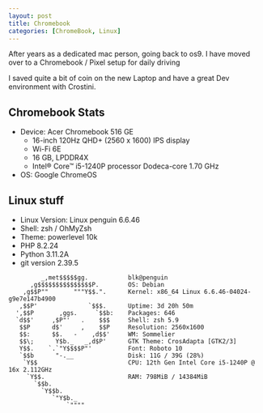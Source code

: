 ```yaml
---
layout: post
title: Chromebook
categories: [ChromeBook, Linux]
---
```

 After years as a dedicated mac person, going back to os9. I have moved over to a Chromebook / Pixel setup for daily driving

I saved quite a bit of coin on the new Laptop and have a great Dev environment with Crostini.

## Chromebook Stats

- Device: Acer Chromebook 516 GE
	- 16-inch 120Hz QHD+ (2560 x 1600) IPS display
	- Wi-Fi 6E
	- 16 GB, LPDDR4X
	- Intel® Core™ i5-1240P processor Dodeca-core 1.70 GHz
- OS: Google ChromeOS

## Linux stuff

- Linux Version: Linux penguin 6.6.46
- Shell: zsh / OhMyZsh
- Theme: powerlevel 10k
- PHP 8.2.24
- Python 3.11.2A
- git version 2.39.5

```
         _,met$$$$$gg.           blk@penguin
      ,g$$$$$$$$$$$$$$$P.        OS: Debian 
    ,g$$P""       """Y$$.".      Kernel: x86_64 Linux 6.6.46-04024-g9e7e147b4900
   ,$$P'              `$$$.      Uptime: 3d 20h 50m
  ',$$P       ,ggs.     `$$b:    Packages: 646
  `d$$'     ,$P"'   .    $$$     Shell: zsh 5.9
   $$P      d$'     ,    $$P     Resolution: 2560x1600
   $$:      $$.   -    ,d$$'     WM: Sommelier
   $$\;      Y$b._   _,d$P'      GTK Theme: CrosAdapta [GTK2/3]
   Y$$.    `.`"Y$$$$P"'          Font: Roboto 10
   `$$b      "-.__               Disk: 11G / 39G (28%)
    `Y$$                         CPU: 12th Gen Intel Core i5-1240P @ 16x 2.112GHz
     `Y$$.                       RAM: 798MiB / 14384MiB
       `$$b.                    
         `Y$$b.                 
            `"Y$b._             
                `""""           
```
